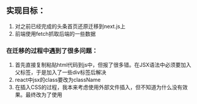 ## 实现目标：

1. 对之前已经完成的头条首页还原迁移到next.js上
2. 前端使用fetch抓取后端的一些数据

### 在迁移的过程中遇到了很多问题：

1. 首先直接复制粘贴html代码到js中，但报了很多错。在JSX语法中必须要加入父标签，于是加入了一些div标签后解决
2. react中jsx的class要改为className
3. 在插入CSS的过程，我本来考虑使用外部文件插入，但不知道为什么没有效果。最终改为了使用<style jsx>插入CSS
4. 直接迁移完html和CSS后和我之前看到的效果有很大区别，我在修改了一些CSS文件后勉强能显示。(不太清楚原因是什么)

### 抓取数据：

我直接借鉴了老师上课讲的demo，我这里的数据是直接从头条页面利用XHR得到的json数据。这里的json数据经过了Unicode编码，需要用工具解码后才可以使用。

### 显示抓取的数据：

我给每个数据添加了一个id，这样就可以利用data的map方法进行遍历显示。

实现的效果见demo.jpg